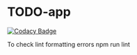 # TODO-app
[![Codacy Badge](https://api.codacy.com/project/badge/Grade/8aab788127fc41678e0ba88441bb75ae)](https://app.codacy.com/gh/FisshBONE-LESTR-LTD-TODO-app/TODO-app?utm_source=github.com&utm_medium=referral&utm_content=FisshBONE-LESTR-LTD-TODO-app/TODO-app&utm_campaign=Badge_Grade_Settings)

To check lint formatting errors
npm run lint
